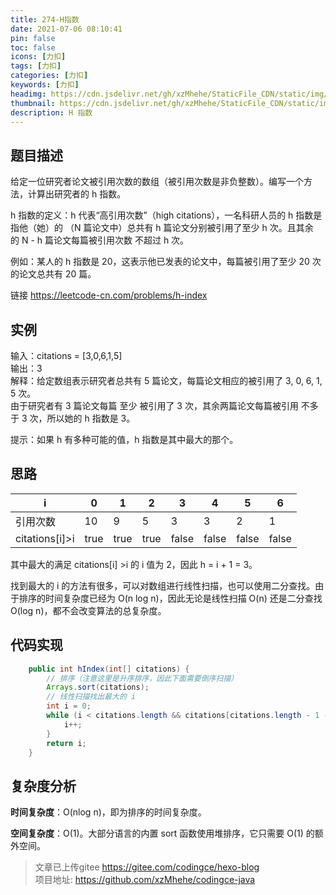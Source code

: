 ```yaml
---
title: 274-H指数
date: 2021-07-06 08:10:41
pin: false
toc: false
icons: [力扣]
tags: [力扣]
categories: [力扣]
keywords: [力扣]
headimg: https://cdn.jsdelivr.net/gh/xzMhehe/StaticFile_CDN/static/img/20210706072559.png
thumbnail: https://cdn.jsdelivr.net/gh/xzMhehe/StaticFile_CDN/static/img/20210706072559.png
description: H 指数
---
```

## 题目描述
给定一位研究者论文被引用次数的数组（被引用次数是非负整数）。编写一个方法，计算出研究者的 h 指数。

h 指数的定义：h 代表“高引用次数”（high citations），一名科研人员的 h 指数是指他（她）的 （N 篇论文中）总共有 h 篇论文分别被引用了至少 h 次。且其余的 N - h 篇论文每篇被引用次数 不超过 h 次。

例如：某人的 h 指数是 20，这表示他已发表的论文中，每篇被引用了至少 20 次的论文总共有 20 篇。

链接 https://leetcode-cn.com/problems/h-index

## 实例
输入：citations = [3,0,6,1,5]                
输出：3            
解释：给定数组表示研究者总共有 5 篇论文，每篇论文相应的被引用了 3, 0, 6, 1, 5 次。         
由于研究者有 3 篇论文每篇 至少 被引用了 3 次，其余两篇论文每篇被引用 不多于 3 次，所以她的 h 指数是 3。     

提示：如果 h 有多种可能的值，h 指数是其中最大的那个。

## 思路
|  i   | 0  | 1  | 2  | 3  | 4  | 5  | 6  |
|  ----  | ----  | ----  | ----  | ----  | ----  | ----  | ----  |
| 引用次数  | 10 | 9 | 5 | 3 | 3 | 2 | 1 |
| citations[i]>i   | true | true | true | false | false | false | false |

其中最大的满足 citations[i] >i 的 i 值为 2，因此 h = i + 1 = 3。

找到最大的 i 的方法有很多，可以对数组进行线性扫描，也可以使用二分查找。由于排序的时间复杂度已经为 O(n log n)，因此无论是线性扫描 O(n) 还是二分查找 O(log n)，都不会改变算法的总复杂度。



## 代码实现
```java
    public int hIndex(int[] citations) {
        // 排序（注意这里是升序排序，因此下面需要倒序扫描）
        Arrays.sort(citations);
        // 线性扫描找出最大的 i
        int i = 0;
        while (i < citations.length && citations[citations.length - 1 - i] > i) {
            i++;
        }
        return i;
    }
```


##  复杂度分析

**时间复杂度**：O(nlog n)，即为排序的时间复杂度。

**空间复杂度**：O(1)。大部分语言的内置 sort 函数使用堆排序，它只需要 O(1) 的额外空间。



>文章已上传gitee https://gitee.com/codingce/hexo-blog   
>项目地址: https://github.com/xzMhehe/codingce-java